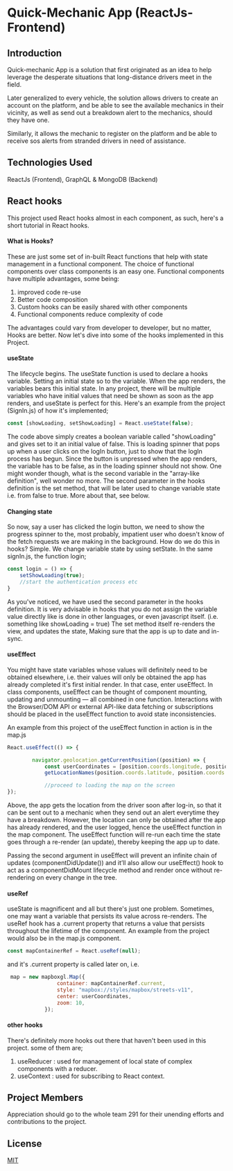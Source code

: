 # Quick-Mechanic App (ReactJs-Frontend)

## Introduction
Quick-mechanic App is a solution that first originated as an idea to help leverage the desperate situations that long-distance drivers
meet in the field.

Later generalized to every vehicle, the solution allows drivers to create an account on the platform, and be able to see the available mechanics
in their vicinity, as well as send out a breakdown alert to the mechanics, should they have one. 


Similarly, it allows the mechanic to register on the platform and be able to receive sos alerts from stranded drivers in need of assistance.

## Technologies Used
ReactJs (Frontend), GraphQL & MongoDB (Backend)

## React hooks 
This project used React hooks almost in each component, as such, here's a short tutorial in React hooks.

#### What is Hooks?
These are just some set of in-built React functions that help with state management in a functional component.
The choice of functional components over class components is an easy one. Functional components have multiple advantages, some being:
1. improved code re-use
2. Better code composition
3. Custom hooks can be easily shared with other components
4. Functional components reduce complexity of code

The advantages could vary from developer to developer, but no matter, Hooks are better.
Now let's dive into some of the hooks implemented in this Project.

#### useState
The lifecycle begins. The useState function is used to declare a hooks variable. Setting an initial state so to the variable.
When the app renders, the variables bears this initial state. In any project, there will be multiple variables who have initial values that need be 
shown as soon as the app renders, and useState is perfect for this. Here's an example from the project (SignIn.js) of how it's implemented;

```jsx
const [showLoading, setShowLoading] = React.useState(false);
```
The code above simply creates a boolean variable called "showLoading" and gives set to it an initial value of false. 
This is loading spinner that pops up when a user clicks on the logIn button, just to show that the logIn process has begun. 
Since the button is unpressed when the app renders, the variable has to be false, as in the loading spinner should not show.
One might wonder though, what is the second variable in the "array-like definition", well wonder no more. 
The second parameter in the hooks definition is the set method, that will be later used to change variable state i.e. from false to true. More about that, see below. 

#### Changing state
So now, say a user has clicked the login button, we need to show the progress spinner to the, most probably, impatient user who doesn't know of the fetch requests we are making in the background.
How do we do this in hooks? Simple.
We change variable state by using setState. In the same signIn.js, the function login;

```jsx
const login = () => {
    setShowLoading(true);
    //start the authentication process etc
}
```
As you've noticed, we have used the second parameter in the hooks definition. 
It is very advisable in hooks that you do not assign the variable value directly like is done in other languages, or even javascript itself. (i.e. something like showLoading = true)
The set method itself re-renders the view, and updates the state, Making sure that the app is up to date and in-sync.

#### useEffect
You might have state variables whose values will definitely need to be obtained elsewhere, i.e. their values will only be obtained the app has already completed it's first initial render.
In that case, enter useEffect. In class components, useEffect can be thought of component mounting, updating and unmounting — all combined in one function.
Interactions with the Browser/DOM API or external API-like data fetching or subscriptions should be placed in the useEffect function to avoid state inconsistencies.

An example from this project of the useEffect function in action is in the map.js

```jsx
React.useEffect(() => {

        navigator.geolocation.getCurrentPosition((position) => {
            const userCoordinates = [position.coords.longitude, position.coords.latitude];
            getLocationNames(position.coords.latitude, position.coords.longitude);});

            //proceed to loading the map on the screen
});
```
Above, the app gets the location from the driver soon after log-in, so that it can be sent out to a mechanic when they send out an alert everytime they have a breakdown.
However, the location can only be obtained after the app has already rendered, and the user logged, hence the useEffect function in the map component.
The useEffect function will re-run each time the state goes through a re-render (an update), thereby keeping the app up to date.

Passing the second argument in useEffect will prevent an infinite chain of updates (componentDidUpdate()) and it’ll also allow our useEffect() hook to act as a componentDidMount lifecycle method and render once without re-rendering on every change in the tree.

#### useRef
useState is magnificent and all but there's just one problem. Sometimes, one may want a variable that persists its value across re-renders.
The useRef hook has a .current property that returns a value that persists throughout the lifetime of the component.
An example from the project would also be in the map.js component.

```jsx
const mapContainerRef = React.useRef(null);
```

and it's .current property is called later on, i.e.

```jsx
 map = new mapboxgl.Map({
                container: mapContainerRef.current,
                style: "mapbox://styles/mapbox/streets-v11",
                center: userCoordinates,
                zoom: 10,
            });
```

#### other hooks
There's definitely more hooks out there that haven't been used in this project. some of them are;
1. useReducer : used for management of local state of complex components with a reducer.
2. useContext : used for subscribing to React context.

## Project Members
Appreciation should go to the whole team 291 for their unending efforts and contributions to the project.

## License
[MIT](https://choosealicense.com/licenses/mit/)